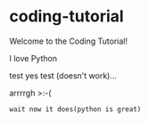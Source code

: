 # coding-tutorial

Welcome to the Coding Tutorial!

I love Python




test yes test (doesn't work)...

arrrrgh >:-(

    wait now it does(python is great)